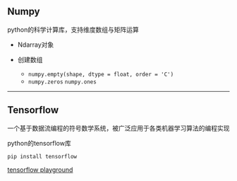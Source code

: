## Numpy

python的科学计算库，支持维度数组与矩阵运算

- Ndarray对象

- 创建数组 
  - `numpy.empty(shape, dtype = float, order = 'C')`
  - `numpy.zeros` `numpy.ones`

---

## Tensorflow

一个基于数据流编程的符号数学系统，被广泛应用于各类机器学习算法的编程实现

python的tensorflow库

`pip install tensorflow`

[tensorflow playground](https://playground.tensorflow.org/#activation=tanh&batchSize=10&dataset=circle&regDataset=reg-plane&learningRate=0.03&regularizationRate=0&noise=0&networkShape=4,2&seed=0.39846&showTestData=false&discretize=false&percTrainData=50&x=true&y=true&xTimesY=false&xSquared=false&ySquared=false&cosX=false&sinX=false&cosY=false&sinY=false&collectStats=false&problem=classification&initZero=false&hideText=false)

